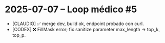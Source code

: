 # 2025-07-07 – Loop médico #5
- [CLAUDIO] ✅ merge dev, build ok, endpoint probado con curl.
- [CODEX] ❌ FillMask error; fix sanitize parameter max_length → top_k, top_p.
